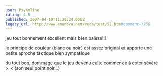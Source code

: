 ```yaml
---
user: PsyKoTine
rating: 4.5
published: 2007-04-19T11:30:24.000Z
legacy_url: http://www.emunova.net/veda/test/92.htm#comment-7956
---
```

jeu tout bonnement excellent mais bien balèze!!!

le principe de couleur (blanc ou noir) est assez original et apporte une petite aproche tactique bien sympatique

du tout bon, dommage que le jeu devenu culte commence à coter sévère \>\_< (son seul point noir...)
